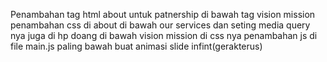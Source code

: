 Penambahan tag html about untuk patnership di bawah tag vision mission
penambahan css di about di bawah our services dan seting media query nya juga di hp doang di bawah vision mission di css nya
penambahan js di file main.js paling bawah buat animasi slide infint(gerakterus)
